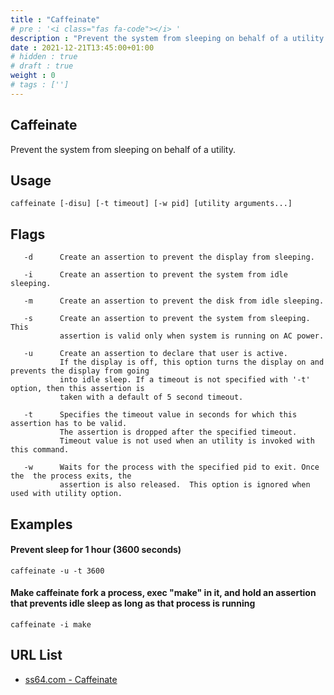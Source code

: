 ```yaml
---
title : "Caffeinate"
# pre : '<i class="fas fa-code"></i> '
description : "Prevent the system from sleeping on behalf of a utility."
date : 2021-12-21T13:45:00+01:00
# hidden : true
# draft : true
weight : 0
# tags : ['']
---
```


## Caffeinate

Prevent the system from sleeping on behalf of a utility.

## Usage

```plain
caffeinate [-disu] [-t timeout] [-w pid] [utility arguments...]
```

## Flags

```plain
   -d      Create an assertion to prevent the display from sleeping.

   -i      Create an assertion to prevent the system from idle sleeping.

   -m      Create an assertion to prevent the disk from idle sleeping.

   -s      Create an assertion to prevent the system from sleeping. This
           assertion is valid only when system is running on AC power.

   -u      Create an assertion to declare that user is active.
           If the display is off, this option turns the display on and prevents the display from going
           into idle sleep. If a timeout is not specified with '-t' option, then this assertion is
           taken with a default of 5 second timeout.

   -t      Specifies the timeout value in seconds for which this assertion has to be valid.
           The assertion is dropped after the specified timeout.
           Timeout value is not used when an utility is invoked with this command.

   -w      Waits for the process with the specified pid to exit. Once the  the process exits, the
           assertion is also released.  This option is ignored when used with utility option.
```

## Examples

#### Prevent sleep for 1 hour (3600 seconds)

```plain
caffeinate -u -t 3600
```

#### Make caffeinate fork a process, exec "make" in it, and hold an assertion that prevents idle sleep as long as that process is running

```plain
caffeinate -i make
```

## URL List

* [ss64.com - Caffeinate](https://ss64.com/osx/caffeinate.html)
